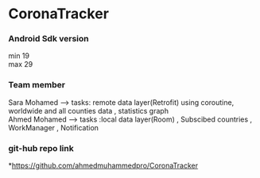 # CoronaTracker #
### Android Sdk version  <br/>
min  19<br/>
max 29<br/>
### Team member <br/>
Sara Mohamed --> tasks: remote data layer(Retrofit) using coroutine, worldwide and all counties data , statistics graph<br/>
Ahmed Mohamed --> tasks :local data layer(Room) , Subscibed countries , WorkManager , Notification<br/>
### git-hub repo link <br/>
*https://github.com/ahmedmuhammedpro/CoronaTracker <br/>

